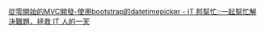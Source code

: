 [從零開始的MVC開發-使用bootstrap的datetimepicker - iT 邦幫忙::一起幫忙解決難題，拯救 IT 人的一天](https://ithelp.ithome.com.tw/articles/10188890)